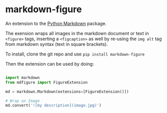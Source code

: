 # markdown-figure

An extension to the [Python Markdown](https://pypi.python.org/pypi/Markdown) package.

The exension wraps all images in the markdown document or text in `<figure>` tags, inserting a `<figcaption>` as well by re-using the `img alt` tag from markdown syntax (text in square brackets).

To install, clone the git repo and use ```pip install markdown-figure```

Then the extension can be used by doing:
```python

import markdown
from mdfigure import FigureExtension

md = markdown.Markdown(extensions=[FigureExtension()])

# Wrap an Image
md.convert('![my description](image.jpg)')
```
